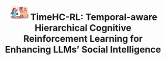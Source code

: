<div align="center">
     <h1><img src="./figures/logo.jpg" height="50">TimeHC-RL: Temporal-aware Hierarchical
Cognitive Reinforcement Learning for Enhancing
LLMs’ Social Intelligence</h2>
</div>

